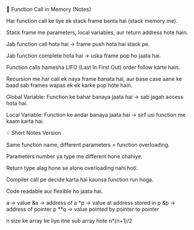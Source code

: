 📌 Function Call in Memory (Notes)

Har function call ke liye ek stack frame banta hai (stack memory me).

Stack frame me parameters, local variables, aur return address hote hain.

Jab function call hota hai → frame push hota hai stack pe.

Jab function complete hota hai → uska frame pop ho jaata hai.

Function calls hamesha LIFO (Last In First Out) order follow karte hain.

Recursion me har call ek naya frame banata hai, aur base case aane ke baad sab frames wapas ek ek karke pop hote hain.



Global Variable: Function ke bahar banaya jaata hai → sab jagah access hota hai.

Local Variable: Function ke andar banaya jaata hai → sirf usi function me kaam karta hai.




💡 Short Notes Version

Same function name, different parameters = function overloading.

Parameters number ya type me different hone chahiye.

Return type alag hone se alone overloading nahi hoti.

Compiler call pe decide karta hai kaunsa function run hoga.

Code readable aur flexible ho jaata hai.


a       → value
&a      → address of a
*p      → value at address stored in p
&p      → address of pointer p
**q     → value pointed by pointer to pointer


n size ke array ke liye itne sub array hote n*(n+1)/2
